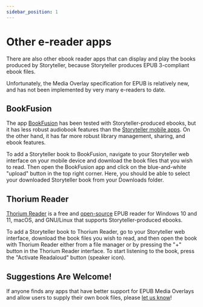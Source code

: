 ```yaml
---
sidebar_position: 1
---
```


# Other e-reader apps

There are also other ebook reader apps that can display and play the books
produced by Storyteller, because Storyteller produces EPUB 3-compliant ebook
files.

Unfortunately, the Media Overlay specification for EPUB is relatively new, and
has not been implemented by very many e-readers to date.

## BookFusion

The app [BookFusion](https://www.bookfusion.com/) has been tested with
Storyteller-produced ebooks, but it has less robust audiobook features than the
[Storyteller mobile apps](/docs/reading-your-books/storyteller-apps). On the
other hand, it has far more robust library management, sharing, and ebook
features.

To add a Storyteller book to BookFusion, navigate to your Storyteller web
interface on your mobile device and download the book files that you wish to
read. Then open the BookFusion app and click on the blue-and-white "upload"
button in the top right corner. Here, you should be able to select your
downloaded Storyteller book from your Downloads folder.

## Thorium Reader

[Thorium Reader](https://www.edrlab.org/software/thorium-reader/) is a free and
[open-source](https://github.com/edrlab/thorium-reader) EPUB reader for Windows
10 and 11, macOS, and GNU/Linux that supports Storyteller-produced ebooks.

To add a Storyteller book to Thorium Reader, go to your Storyteller web
interface, download the book files you wish to read, and then open the book with
Thorium Reader either from a file manager or by pressing the "+" button in the
Thorium Reader interface. To start listening to the book, press the "Activate
Readaloud" button (speaker icon).

## Suggestions Are Welcome!

If anyone finds any apps that have better support for EPUB Media Overlays and
allow users to supply their own book files, please [let us know](/docs/say-hi)!
